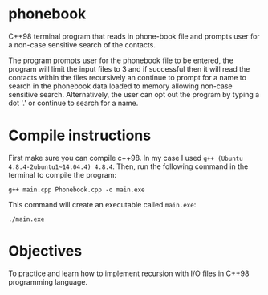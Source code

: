 # phonebook
C++98 terminal program that reads in phone-book file and prompts user for a non-case sensitive search of the contacts.

The program prompts user for the phonebook file to be entered, the program will limit the input files to 3 and if successful then it will read the contacts within the files recursively an continue to prompt for a name to search in the phonebook data loaded to memory allowing non-case sensitive search. Alternatively, the user can opt out the program by typing a dot '.' or continue to search for a name.

# Compile instructions
First make sure you can compile c++98. In my case I used ```g++ (Ubuntu 4.8.4-2ubuntu1~14.04.4) 4.8.4```. Then, run the following command in the terminal to compile the program:

    g++ main.cpp Phonebook.cpp -o main.exe

This command will create an executable called ```main.exe```:

    ./main.exe
    
# Objectives

To practice and learn how to implement recursion with I/O files in C++98 programming language. 